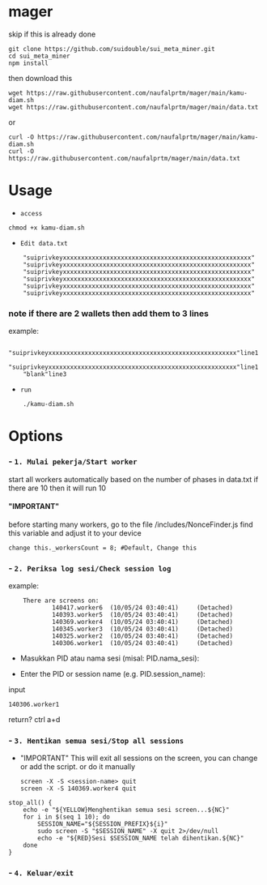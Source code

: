 # mager

skip if this is already done

    git clone https://github.com/suidouble/sui_meta_miner.git
    cd sui_meta_miner
    npm install
    
then download this

    wget https://raw.githubusercontent.com/naufalprtm/mager/main/kamu-diam.sh
    wget https://raw.githubusercontent.com/naufalprtm/mager/main/data.txt
or

    curl -O https://raw.githubusercontent.com/naufalprtm/mager/main/kamu-diam.sh
    curl -O https://raw.githubusercontent.com/naufalprtm/mager/main/data.txt


# Usage
- `access`
```
chmod +x kamu-diam.sh
```
- `Edit data.txt`

```
    "suiprivkeyxxxxxxxxxxxxxxxxxxxxxxxxxxxxxxxxxxxxxxxxxxxxxxxxxxxx"
    "suiprivkeyxxxxxxxxxxxxxxxxxxxxxxxxxxxxxxxxxxxxxxxxxxxxxxxxxxxx"
    "suiprivkeyxxxxxxxxxxxxxxxxxxxxxxxxxxxxxxxxxxxxxxxxxxxxxxxxxxxx"
    "suiprivkeyxxxxxxxxxxxxxxxxxxxxxxxxxxxxxxxxxxxxxxxxxxxxxxxxxxxx"
    "suiprivkeyxxxxxxxxxxxxxxxxxxxxxxxxxxxxxxxxxxxxxxxxxxxxxxxxxxxx"
    "suiprivkeyxxxxxxxxxxxxxxxxxxxxxxxxxxxxxxxxxxxxxxxxxxxxxxxxxxxx"
```
### note if there are 2 wallets then add them to 3 lines
example:
```
    "suiprivkeyxxxxxxxxxxxxxxxxxxxxxxxxxxxxxxxxxxxxxxxxxxxxxxxxxxxx"line1
    "suiprivkeyxxxxxxxxxxxxxxxxxxxxxxxxxxxxxxxxxxxxxxxxxxxxxxxxxxxx"line1
    "blank"line3
```



- `run`

```
    ./kamu-diam.sh
```


# Options


### - `1. Mulai pekerja/Start worker`
start all workers automatically based on the number of phases in data.txt
if there are 10 then it will run 10
#### "IMPORTANT"
before starting many workers, go to the file
/includes/NonceFinder.js
find this variable and adjust it to your device

    change this._workersCount = 8; #Default, Change this


### - `2. Periksa log sesi/Check session log`
example:

        There are screens on:
                140417.worker6  (10/05/24 03:40:41)     (Detached)
                140393.worker5  (10/05/24 03:40:41)     (Detached)
                140369.worker4  (10/05/24 03:40:41)     (Detached)
                140345.worker3  (10/05/24 03:40:41)     (Detached)
                140325.worker2  (10/05/24 03:40:41)     (Detached)
                140306.worker1  (10/05/24 03:40:41)     (Detached)

- Masukkan PID atau nama sesi (misal: PID.nama_sesi):

- Enter the PID or session name (e.g. PID.session_name):

input

    140306.worker1

return? ctrl a+d


### - `3. Hentikan semua sesi/Stop all sessions`
- 
  "IMPORTANT"
This will exit all sessions on the screen, you can change or add the script. or do it manually

      screen -X -S <session-name> quit
      screen -X -S 140369.worker4 quit

```
stop_all() {
    echo -e "${YELLOW}Menghentikan semua sesi screen...${NC}"
    for i in $(seq 1 10); do
        SESSION_NAME="${SESSION_PREFIX}${i}"
        sudo screen -S "$SESSION_NAME" -X quit 2>/dev/null
        echo -e "${RED}Sesi $SESSION_NAME telah dihentikan.${NC}"
    done
}
```
### - `4. Keluar/exit`














